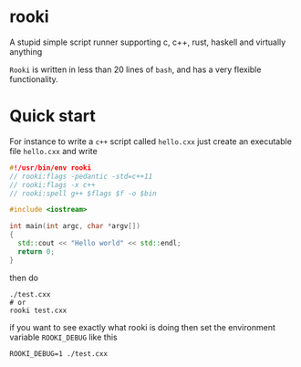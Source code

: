 # rooki
A stupid simple script runner supporting c, c++, rust, haskell and virtually anything

`Rooki` is written in less than 20 lines of `bash`, and has a very flexible
functionality.

# Quick start

For instance to write a `c++` script called `hello.cxx`
just create an executable file `hello.cxx` and write


```c++
#!/usr/bin/env rooki
// rooki:flags -pedantic -std=c++11
// rooki:flags -x c++
// rooki:spell g++ $flags $f -o $bin

#include <iostream>

int main(int argc, char *argv[])
{
  std::cout << "Hello world" << std::endl;
  return 0;
}
```

then do

```
./test.cxx
# or
rooki test.cxx
```

if you want to see exactly what rooki is doing then set the environment variable
`ROOKI_DEBUG` like this

```
ROOKI_DEBUG=1 ./test.cxx
```


